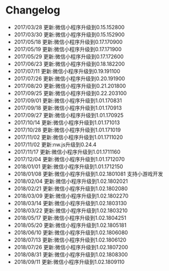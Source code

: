 # Changelog

- 2017/03/28 更新:微信小程序升级到0.15.152800
- 2017/03/30 更新:微信小程序升级到0.15.152900
- 2017/05/18 更新:微信小程序升级到0.17.170900
- 2017/05/19 更新:微信小程序升级到0.17.171900
- 2017/05/29 更新:微信小程序升级到0.17.172600
- 2017/06/23 更新:微信小程序升级到0.18.182200
- 2017/07/11 更新:微信小程序升级到0.19.191100
- 2017/07/26 更新:微信小程序升级到0.20.191900
- 2017/08/20 更新:微信小程序升级到0.21.201800
- 2017/09/25 更新:微信小程序升级到0.22.203100
- 2017/09/01 更新:微信小程序升级到1.01.170831
- 2017/09/18 更新:微信小程序升级到1.01.170913
- 2017/09/27 更新:微信小程序升级到1.01.170925
- 2017/10/14 更新:微信小程序升级到1.01.171013
- 2017/10/28 更新:微信小程序升级到1.01.171019
- 2017/11/02 更新:微信小程序升级到1.01.1711020
- 2017/11/02 更新:nw.js升级到0.24.4
- 2017/11/17 更新:微信小程序升级到1.01.1711160
- 2017/12/04 更新:微信小程序升级到1.01.1712070
- 2018/01/01 更新:微信小程序升级到1.01.1712150
- 2018/01/08 更新:微信小程序升级到1.02.1801081 支持小游戏开发
- 2018/02/04 更新:微信小程序升级到1.02.1802021
- 2018/02/21 更新:微信小程序升级到1.02.1802080
- 2018/03/09 更新:微信小程序升级到1.02.1802270
- 2018/03/14 更新:微信小程序升级到1.02.1803130
- 2018/03/22 更新:微信小程序升级到1.02.1803210
- 2018/05/17 更新:微信小程序升级到1.02.1804251
- 2018/05/20 更新:微信小程序升级到1.02.1805181
- 2018/06/10 更新:微信小程序升级到1.02.1806080
- 2018/07/13 更新:微信小程序升级到1.02.1806120
- 2018/07/26 更新:微信小程序升级到1.02.1807200
- 2018/08/31 更新:微信小程序升级到1.02.1808300
- 2018/09/11 更新:微信小程序升级到1.02.1809110
